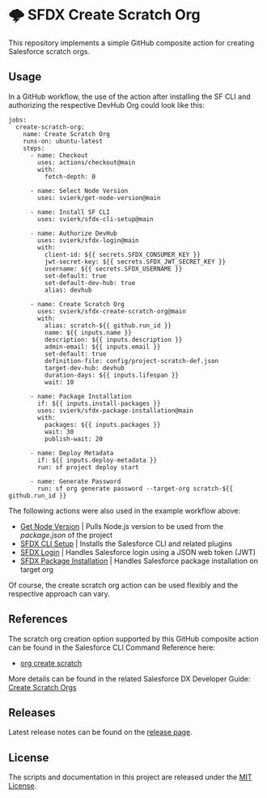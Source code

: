# 🌩️ SFDX Create Scratch Org
 
This repository implements a simple GitHub composite action for creating Salesforce scratch orgs.

## Usage

In a GitHub workflow, the use of the action after installing the SF CLI and authorizing the respective DevHub Org could look like this:

```
jobs:
  create-scratch-org:
    name: Create Scratch Org
    runs-on: ubuntu-latest
    steps:
      - name: Checkout
        uses: actions/checkout@main
        with:
          fetch-depth: 0

      - name: Select Node Version
        uses: svierk/get-node-version@main

      - name: Install SF CLI
        uses: svierk/sfdx-cli-setup@main

      - name: Authorize DevHub
        uses: svierk/sfdx-login@main
        with:
          client-id: ${{ secrets.SFDX_CONSUMER_KEY }}
          jwt-secret-key: ${{ secrets.SFDX_JWT_SECRET_KEY }}
          username: ${{ secrets.SFDX_USERNAME }}
          set-default: true
          set-default-dev-hub: true
          alias: devhub

      - name: Create Scratch Org
        uses: svierk/sfdx-create-scratch-org@main
        with:
          alias: scratch-${{ github.run_id }}
          name: ${{ inputs.name }}
          description: ${{ inputs.description }}
          admin-email: ${{ inputs.email }}
          set-default: true
          definition-file: config/project-scratch-def.json
          target-dev-hub: devhub
          duration-days: ${{ inputs.lifespan }}
          wait: 10

      - name: Package Installation
        if: ${{ inputs.install-packages }}
        uses: svierk/sfdx-package-installation@main
        with:
          packages: ${{ inputs.packages }}
          wait: 30
          publish-wait: 20

      - name: Deploy Metadata
        if: ${{ inputs.deploy-metadata }}
        run: sf project deploy start

      - name: Generate Password
        run: sf org generate password --target-org scratch-${{ github.run_id }}
```

The following actions were also used in the example workflow above:

- [Get Node Version](https://github.com/svierk/get-node-version) | Pulls Node.js version to be used from the _package.json_ of the project
- [SFDX CLI Setup](https://github.com/svierk/sfdx-cli-setup) | Installs the Salesforce CLI and related plugins
- [SFDX Login](https://github.com/svierk/sfdx-login) | Handles Salesforce login using a JSON web token (JWT)
- [SFDX Package Installation](https://github.com/svierk/sfdx-package-installation) | Handles Salesforce package installation on target org

Of course, the create scratch org action can be used flexibly and the respective approach can vary.

## References

The scratch org creation option supported by this GitHub composite action can be found in the Salesforce CLI Command Reference here: 

- [org create scratch](https://developer.salesforce.com/docs/atlas.en-us.sfdx_cli_reference.meta/sfdx_cli_reference/cli_reference_org_commands_unified.htm#cli_reference_org_create_scratch_unified)

More details can be found in the related Salesforce DX Developer Guide: [Create Scratch Orgs](https://developer.salesforce.com/docs/atlas.en-us.sfdx_dev.meta/sfdx_dev/sfdx_dev_scratch_orgs_create.htm)

## Releases

Latest release notes can be found on the [release page](https://github.com/svierk/sfdx-create-scratch-org/releases).

## License

The scripts and documentation in this project are released under the [MIT License](https://github.com/svierk/sfdx-create-scratch-org/blob/main/LICENSE).